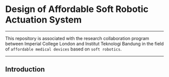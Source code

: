 # Design of Affordable Soft Robotic Actuation System
***
This repository is associated with the research collaboration program between Imperial College London and Institut Teknologi Bandung in the field of `affordable medical devices` based on `soft robotics`.
***
## Introduction

